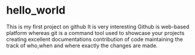 # hello_world
This is my first project on github
It is very interesting
Github is web-based platform whereas git is a command tool
used to showcase your projects
creating excellent documentations
contribution of code
maintaining the track of who,when and where exactly the changes are made.
